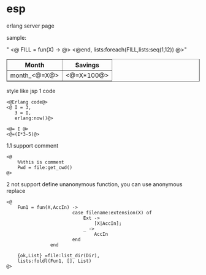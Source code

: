 esp
===

erlang server page

sample:

<table border="1">
  <tr>
    <th>Month</th>
    <th>Savings</th>
  </tr>"
  <@
  FILL = fun(X) ->
  	@><TR>
  		<TD>month_<@=X@></TD>
  		<TD><@=X*100@></TD>
  	  </TR>
	<@end,
	lists:foreach(FILL,lists:seq(1,12))
	@>"
</table>





style like jsp
1 code

	<@Erlang code@>
	<@ I = 3,
	   3 = I,
	   erlang:now()@>
	
	<@= I @>
	<@=(I*3-5)@>


1.1 support comment 	

	<@
		%%this is comment
		Pwd = file:get_cwd()
	@>


2 not support define unanonymous function,
  you can use anonymous replace
 
	<@
		Fun1 = fun(X,AccIn) ->
							case filename:extension(X) of
								Ext ->
									[X|AccIn];
								_ ->
									AccIn
							end
					end	
	
		{ok,List} =file:list_dir(Dir),
		lists:foldl(Fun1, [], List)
	@>  
  
 